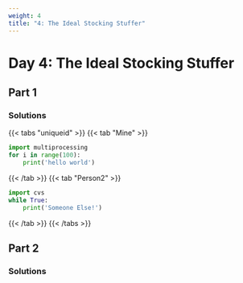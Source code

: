 ```yaml
---
weight: 4
title: "4: The Ideal Stocking Stuffer"
---
```


# Day 4: The Ideal Stocking Stuffer
## Part 1

### Solutions

{{< tabs "uniqueid" >}}
{{< tab "Mine" >}}
```python
import multiprocessing
for i in range(100):
	print('hello world')
```
{{< /tab >}}
{{< tab "Person2" >}}
```python
import cvs
while True:
	print('Someone Else!')
```
{{< /tab >}}
{{< /tabs >}}

## Part 2

### Solutions
